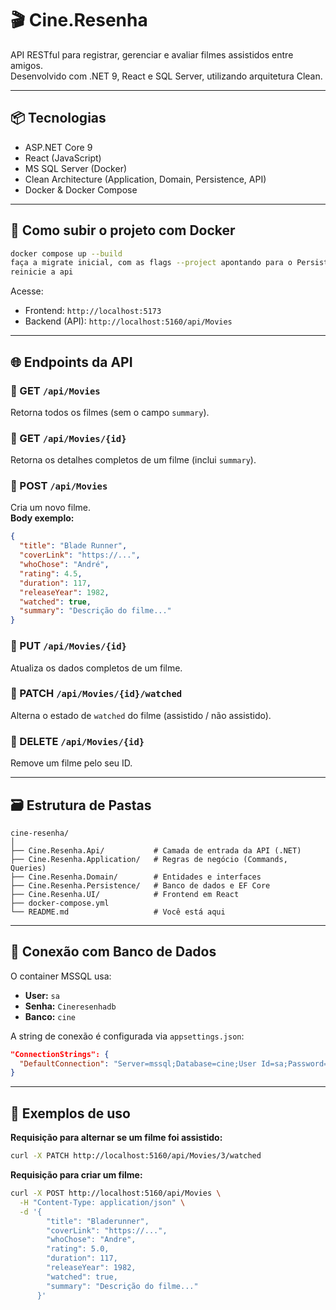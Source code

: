 # 🎬 Cine.Resenha

API RESTful para registrar, gerenciar e avaliar filmes assistidos entre amigos.  
Desenvolvido com .NET 9, React e SQL Server, utilizando arquitetura Clean.

---

## 📦 Tecnologias

- ASP.NET Core 9
- React (JavaScript)
- MS SQL Server (Docker)
- Clean Architecture (Application, Domain, Persistence, API)
- Docker & Docker Compose

---

## 🚀 Como subir o projeto com Docker

```bash
docker compose up --build
faça a migrate inicial, com as flags --project apontando para o Persistence e --startup-project apontando para a Api
reinicie a api
```

Acesse:
- Frontend: `http://localhost:5173`
- Backend (API): `http://localhost:5160/api/Movies`

---

## 🌐 Endpoints da API

### 🔹 GET `/api/Movies`
Retorna todos os filmes (sem o campo `summary`).

### 🔹 GET `/api/Movies/{id}`
Retorna os detalhes completos de um filme (inclui `summary`).

### 🔹 POST `/api/Movies`
Cria um novo filme.  
**Body exemplo:**
```json
{
  "title": "Blade Runner",
  "coverLink": "https://...",
  "whoChose": "André",
  "rating": 4.5,
  "duration": 117,
  "releaseYear": 1982,
  "watched": true,
  "summary": "Descrição do filme..."
}
```

### 🔹 PUT `/api/Movies/{id}`
Atualiza os dados completos de um filme.

### 🔹 PATCH `/api/Movies/{id}/watched`
Alterna o estado de `watched` do filme (assistido / não assistido).

### 🔹 DELETE `/api/Movies/{id}`
Remove um filme pelo seu ID.

---

## 🗃️ Estrutura de Pastas

```
cine-resenha/
│
├── Cine.Resenha.Api/           # Camada de entrada da API (.NET)
├── Cine.Resenha.Application/   # Regras de negócio (Commands, Queries)
├── Cine.Resenha.Domain/        # Entidades e interfaces
├── Cine.Resenha.Persistence/   # Banco de dados e EF Core
├── Cine.Resenha.UI/            # Frontend em React
├── docker-compose.yml
└── README.md                   # Você está aqui
```

---

## 🔐 Conexão com Banco de Dados

O container MSSQL usa:

- **User:** `sa`  
- **Senha:** `Cineresenhadb`  
- **Banco:** `cine`

A string de conexão é configurada via `appsettings.json`:

```json
"ConnectionStrings": {
  "DefaultConnection": "Server=mssql;Database=cine;User Id=sa;Password=Cineresenhadb1;TrustServerCertificate=true"
}
```

---

## 🧪 Exemplos de uso

**Requisição para alternar se um filme foi assistido:**
```bash
curl -X PATCH http://localhost:5160/api/Movies/3/watched
```

**Requisição para criar um filme:**
```bash
curl -X POST http://localhost:5160/api/Movies \
  -H "Content-Type: application/json" \
  -d '{
        "title": "Bladerunner",
        "coverLink": "https://...",
        "whoChose": "Andre",
        "rating": 5.0,
        "duration": 117,
        "releaseYear": 1982,
        "watched": true,
        "summary": "Descrição do filme..."
      }'
```


